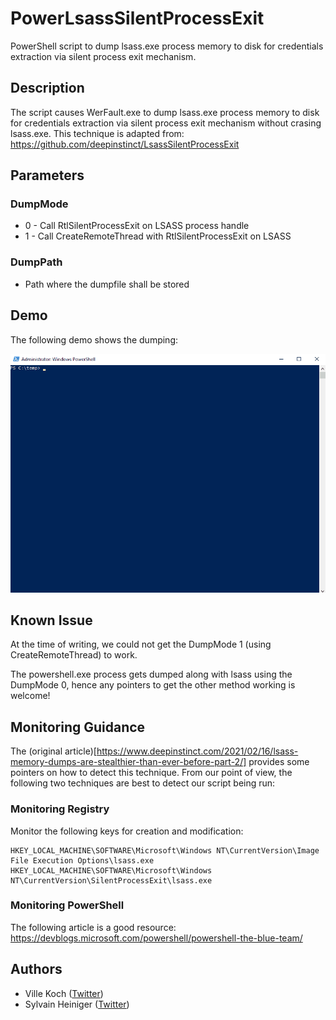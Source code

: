 # PowerLsassSilentProcessExit

PowerShell script to dump lsass.exe process memory to disk for credentials extraction via silent process exit mechanism.

## Description

The script causes WerFault.exe to dump lsass.exe process memory to disk for credentials extraction via silent process exit mechanism without crasing lsass.exe. This technique is adapted from: https://github.com/deepinstinct/LsassSilentProcessExit

## Parameters

### DumpMode

- 0 - Call RtlSilentProcessExit on LSASS process handle
- 1 - Call CreateRemoteThread with RtlSilentProcessExit on LSASS

### DumpPath
- Path where the dumpfile shall be stored

## Demo

The following demo shows the dumping:

![Demo](demo.gif)

## Known Issue

At the time of writing, we could not get the DumpMode 1 (using CreateRemoteThread) to work.

The powershell.exe process gets dumped along with lsass using the DumpMode 0, hence any pointers to get the other method working is welcome!

## Monitoring Guidance

The (original article)[https://www.deepinstinct.com/2021/02/16/lsass-memory-dumps-are-stealthier-than-ever-before-part-2/] provides some pointers on how to detect this technique. From our point of view, the following two techniques are best to detect our script being run:

### Monitoring Registry

Monitor the following keys for creation and modification:

```
HKEY_LOCAL_MACHINE\SOFTWARE\Microsoft\Windows NT\CurrentVersion\Image File Execution Options\lsass.exe
HKEY_LOCAL_MACHINE\SOFTWARE\Microsoft\Windows NT\CurrentVersion\SilentProcessExit\lsass.exe
```

### Monitoring PowerShell

The following article is a good resource: https://devblogs.microsoft.com/powershell/powershell-the-blue-team/

## Authors

- Ville Koch ([Twitter](https://twitter.com/vegvisir87))
- Sylvain Heiniger ([Twitter](https://twitter.com/sploutchy))
